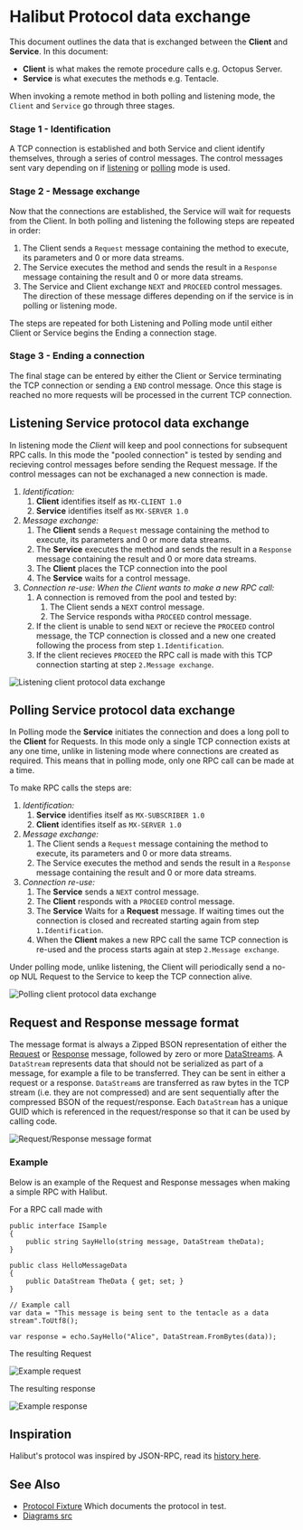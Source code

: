 # Halibut Protocol data exchange

This document outlines the data that is exchanged between the **Client** and **Service**. In this document:

 - **Client** is what makes the remote procedure calls e.g. Octopus Server.
 - **Service** is what executes the methods e.g. Tentacle. 


When invoking a remote method in both polling and listening mode, the `Client` and `Service` go through three stages.

 ### Stage 1 - Identification
 
  A TCP connection is established and both Service and client identify themselves, through a series of control messages. The control messages sent vary depending on if [listening](#listening-service-protocol-data-exchange) or [polling](#polling-service-protocol-data-exchange) mode is used.

### Stage 2 - Message exchange

Now that the connections are established, the Service will wait for requests from the Client. In both polling and listening the following steps are repeated in order:

1. The Client sends a `Request` message containing the method to execute, its parameters and 0 or more data streams.
2. The Service executes the method and sends the result in a `Response` message containing the result and 0 or more data streams.
3. The Service and Client exchange `NEXT` and `PROCEED` control messages. The direction of these message differes depending on if the service is in polling or listening mode.



The steps are repeated for both Listening and Polling mode until either Client or Service begins the Ending a connection stage.

### Stage 3 - Ending a connection

The final stage can be entered by either the Client or Service terminating the TCP connection or sending a `END` control message. Once this stage is reached no more requests will be processed in the current TCP connection.

## Listening Service protocol data exchange

In listening mode the *Client* will keep and pool connections for subsequent RPC calls. In this mode the "pooled connection" is tested by sending and recieving control messages before sending the Request message. If the control messages can not be exchanaged a new connection is made.

1. *Identification:*
    1. **Client** identifies itself as `MX-CLIENT 1.0`
    2. **Service** identifies itself as `MX-SERVER 1.0`
2. *Message exchange:*
    1. The **Client** sends a `Request` message containing the method to execute, its parameters and 0 or more data streams.
    2. The **Service** executes the method and sends the result in a `Response` message containing the result and 0 or more data streams.
    3. The **Client** places the TCP connection into the pool
    4. The **Service** waits for a control message.
3. *Connection re-use: When the Client wants to make a new RPC call:*
    1. A connection is removed from the pool and tested by:
        1. The Client sends a `NEXT` control message.
        2. The Service responds witha `PROCEED` control message.
    2. If the client is unable to send `NEXT` or recieve the `PROCEED` control message, the TCP connection is clossed and a new one created following the process from step `1.Identification`.
    3. If the client recieves `PROCEED` the RPC call is made with this TCP connection starting at step `2.Message exchange`.



![Listening client protocol data exchange](images/listeningprotocoldata.png)

## Polling Service protocol data exchange

In Polling mode the **Service** initiates the connection and does a long poll to the **Client** for Requests. In this mode only a single TCP connection exists at any one time, unlike in listening mode where connections are created as required. This means that in polling mode, only one RPC call can be made at a time.

To make RPC calls the steps are:

1. *Identification:*
    1. **Service** identifies itself as `MX-SUBSCRIBER 1.0`
    2. **Client** identifies itself as `MX-SERVER 1.0`
2. *Message exchange:*
    1. The Client sends a `Request` message containing the method to execute, its parameters and 0 or more data streams.
    2. The Service executes the method and sends the result in a `Response` message containing the result and 0 or more data streams.
3. *Connection re-use:*
    1. The **Service** sends a `NEXT` control message.
    2. The **Client** responds with a `PROCEED` control message.
    3. The **Service** Waits for a **Request** message. If waiting times out the connection is closed and recreated starting again from step `1.Identification`.
    4. When the **Client** makes a new RPC call the same TCP connection is re-used and the process starts again at step `2.Message exchange`.

Under polling mode, unlike listening, the Client will periodically send a no-op NUL Request to the Service to keep the TCP connection alive.

![Polling client protocol data exchange](images/pollingprotocoldata.png)

## Request and Response message format

The message format is always a Zipped BSON representation of either the [Request](../source/Halibut/Transport/Protocol/RequestMessage.cs) or [Response](../source/Halibut/Transport/Protocol/ResponseMessage.cs) message, followed by zero or more [DataStreams](../source/Halibut/DataStream.cs). A `DataStream` represents data that should not be serialized as part of a message, for example a file to be transferred. They can be sent in either a request or a response. `DataStream`s are transferred as raw bytes in the TCP stream (i.e. they are not compressed) and are sent sequentially after the compressed BSON of the request/response. Each `DataStream` has a unique GUID which is referenced in the request/response so that it can be used by calling code.

![Request/Response message format](images/message-format.png)


### Example 

Below is an example of the Request and Response messages when making a simple RPC with Halibut.

For a RPC call made with
```
public interface ISample
{
    public string SayHello(string message, DataStream theData);
}

public class HelloMessageData
{
    public DataStream TheData { get; set; }
}

// Example call
var data = "This message is being sent to the tentacle as a data stream".ToUtf8();

var response = echo.SayHello("Alice", DataStream.FromBytes(data));
```

The resulting Request

![Example request](images/example-request.png)

The resulting response

![Example response](images/example-response.png)


## Inspiration

Halibut's protocol was inspired by JSON-RPC, read its [history here](https://www.codeproject.com/Articles/554692/Halibut-a-secure-communication-stack-for-NET-Mono).

## See Also

* [Protocol Fixture](../source/Halibut.Tests/ProtocolFixture.cs) Which documents the protocol in test.
* [Diagrams src](https://whimsical.com/halibut-protocol-S4zyHWADysGLbqcFxUQK3V)
